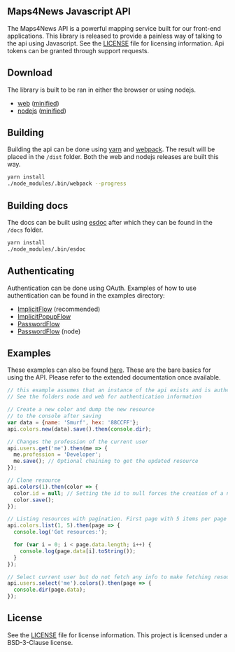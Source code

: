 Maps4News Javascript API
-------------------------

The Maps4News API is a powerful mapping service built for our front-end applications. This library is released to provide a painless way of talking to the api using Javascript. See the [LICENSE] file for licensing information. Api tokens can be granted through support requests.

## Download
The library is built to be ran in either the browser or using nodejs. 

- [web][build-web] ([minified][build-web-minified])
- [nodejs][build-node] ([minified][build-node-minified])

## Building
Building the api can be done using [yarn] and [webpack]. The result will be placed in the `/dist` folder. Both the web and nodejs releases are built this way.

```sh
yarn install
./node_modules/.bin/webpack --progress
```

## Building docs
The docs can be built using [esdoc] after which they can be found in the `/docs` folder.
```sh
yarn install
./node_modules/.bin/esdoc
```


## Authenticating
Authentication can be done using OAuth. Examples of how to use authentication can be found in the examples directory: 
 - [ImplicitFlow](examples/web/implicitFlowExample.js) (recommended)
 - [ImplicitPopupFlow](examples/web/implicitFlowPopupExample.js)
 - [PasswordFlow](examples/web/passwordFlowExample.js)
 - [PasswordFlow](examples/node/passwordFlowExample.js) (node)

## Examples
These examples can also be found [here][example-basics]. These are the bare basics for using the API. Please refer to the extended documentation once available.

```js
// this example assumes that an instance of the api exists and is authenticated.
// See the folders node and web for authentication information

// Create a new color and dump the new resource
// to the console after saving
var data = {name: 'Smurf', hex: '88CCFF'};
api.colors.new(data).save().then(console.dir);

// Changes the profession of the current user
api.users.get('me').then(me => {
  me.profession = 'Developer';
  me.save(); // Optional chaining to get the updated resource
});

// Clone resource
api.colors(1).then(color => {
  color.id = null; // Setting the id to null forces the creation of a new object
  color.save();
});

// Listing resources with pagination. First page with 5 items per page
api.colors.list(1, 5).then(page => {
  console.log('Got resources:');

  for (var i = 0; i < page.data.length; i++) {
    console.log(page.data[i].toString());
  }
});

// Select current user but do not fetch any info to make fetching resources easier
api.users.select('me').colors().then(page => {
  console.dir(page.data);
});
```

## License
See the [LICENSE] file for license information. This project is licensed under a BSD-3-Clause license.

[build-web]: /path/to/build
[build-web-minified]: /path/to/build
[build-node]: /path/to/build
[build-node-minified]: /path/to/build

[esdoc]: https://esdoc.org
[example-basics]: examples/basics.js
[yarn]: https://yarnpkg.com
[webpack]: https://webpack.js.org
[LICENSE]: LICENSE